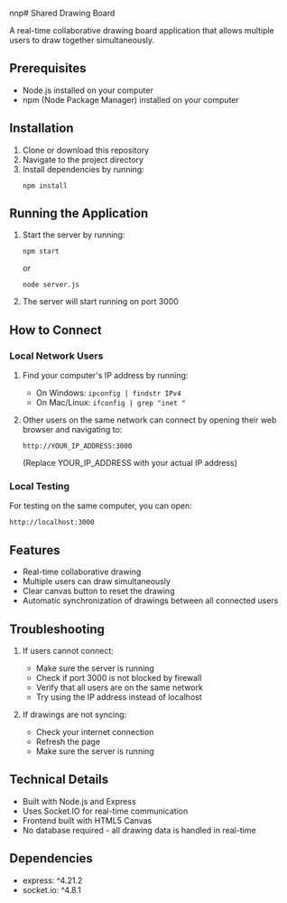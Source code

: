nnp# Shared Drawing Board

A real-time collaborative drawing board application that allows multiple users to draw together simultaneously.

## Prerequisites

- Node.js installed on your computer
- npm (Node Package Manager) installed on your computer

## Installation

1. Clone or download this repository
2. Navigate to the project directory
3. Install dependencies by running:
   ```
   npm install
   ```

## Running the Application

1. Start the server by running:
   ```
   npm start
   ```
   or
   ```
   node server.js
   ```

2. The server will start running on port 3000

## How to Connect

### Local Network Users

1. Find your computer's IP address by running:
   - On Windows: `ipconfig | findstr IPv4`
   - On Mac/Linux: `ifconfig | grep "inet "`

2. Other users on the same network can connect by opening their web browser and navigating to:
   ```
   http://YOUR_IP_ADDRESS:3000
   ```
   (Replace YOUR_IP_ADDRESS with your actual IP address)

### Local Testing

For testing on the same computer, you can open:
```
http://localhost:3000
```

## Features

- Real-time collaborative drawing
- Multiple users can draw simultaneously
- Clear canvas button to reset the drawing
- Automatic synchronization of drawings between all connected users

## Troubleshooting

1. If users cannot connect:
   - Make sure the server is running
   - Check if port 3000 is not blocked by firewall
   - Verify that all users are on the same network
   - Try using the IP address instead of localhost

2. If drawings are not syncing:
   - Check your internet connection
   - Refresh the page
   - Make sure the server is running

## Technical Details

- Built with Node.js and Express
- Uses Socket.IO for real-time communication
- Frontend built with HTML5 Canvas
- No database required - all drawing data is handled in real-time

## Dependencies

- express: ^4.21.2
- socket.io: ^4.8.1 